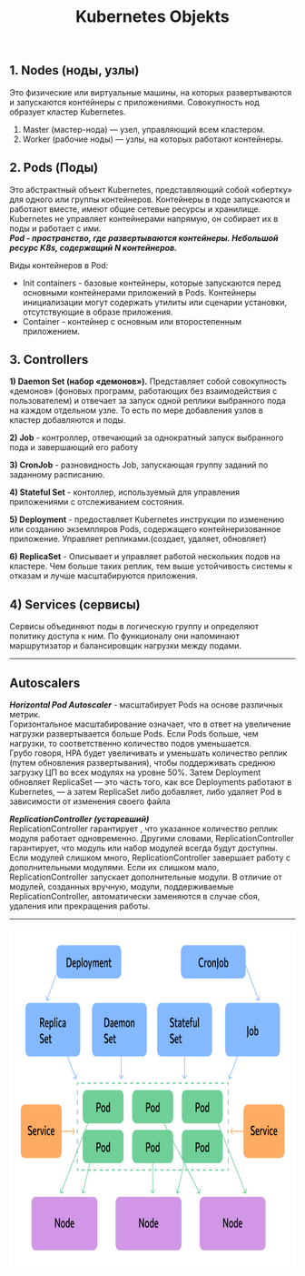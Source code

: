 <div align="center">
<H1>Kubernetes Objekts</H1>
</div>
<br>


## 1. Nodes (ноды, узлы)
Это физические или виртуальные машины, на которых развертываются и запускаются контейнеры с приложениями. Совокупность нод образует кластер Kubernetes.

1. Master (мастер-нода) — узел, управляющий всем кластером.
2. Worker (рабочие ноды) — узлы, на которых работают контейнеры.

## 2. Pods (Поды)
Это абстрактный объект Kubernetes, представляющий собой «обертку» для одного или группы контейнеров. Контейнеры в поде запускаются и работают вместе, имеют общие сетевые ресурсы и хранилище. Kubernetes не управляет контейнерами напрямую, он собирает их в поды и работает с ими.  
***Pod - пространство, где развертываются контейнеры. Небольшой ресурс K8s, содержащий N контейнеров.***   

Виды контейнеров в Pod:   
 - Init containers - базовые контейнеры, которые запускаются перед основными контейнерами приложений в Pods. Контейнеры инициализации могут содержать утилиты или сценарии установки, отсутствующие в образе приложения.
 - Container - контейнер с основным или второстепенным приложением.

## 3. Controllers

**1) Daemon Set (набор «демонов»).** Представляет собой совокупность «демонов» (фоновых программ, работающих без взаимодействия с пользователем) и отвечает за запуск одной реплики выбранного пода на каждом отдельном узле. То есть по мере добавления узлов в кластер добавляются и поды.

**2) Job** - контроллер, отвечающий за однократный запуск выбранного пода и завершающий его работу  

**3) CronJob** - разновидность Job, запускающая группу заданий по заданному расписанию.

**4) Stateful Set** - контоллер, используемый для управления приложениями с отслеживанием состояния. 

**5) Deployment** - предоставляет Kubernetes инструкции по изменению или созданию экземпляров Pods, содержащего контейнеризованное приложение. Управляет репликами.(создает, удаляет, обновляет)

**6) ReplicaSet** - Описывает и управляет работой нескольких подов на кластере. Чем больше таких реплик, тем выше устойчивость системы к отказам и лучше масштабируются приложения. 

## 4) Services (сервисы)  

Сервисы объединяют поды в логическую группу и определяют политику доступа к ним. По функционалу они напоминают маршрутизатор и балансировщик нагрузки между подами.

---
## Autoscalers

***Horizontal Pod Autoscaler*** - масштабирует Pods на основе различных метрик.  
Горизонтальное масштабирование означает, что в ответ на увеличение нагрузки развертывается больше Pods. Если Pods больше, чем нагрузки, то соответственно количество подов уменьшается.  
Грубо говоря, HPA будет увеличивать и уменьшать количество реплик (путем обновления развертывания), чтобы поддерживать среднюю загрузку ЦП во всех модулях на уровне 50%. Затем Deployment обновляет ReplicaSet — это часть того, как все Deployments работают в Kubernetes, — а затем ReplicaSet либо добавляет, либо удаляет Pod в зависимости от изменения своего файла  

***ReplicationController (устаревший)***  
ReplicationController гарантирует , что указанное количество реплик модуля работает одновременно. Другими словами, ReplicationController гарантирует, что модуль или набор модулей всегда будут доступны.  
Если модулей слишком много, ReplicationController завершает работу с дополнительными модулями. Если их слишком мало, ReplicationController запускает дополнительные модули. В отличие от модулей, созданных вручную, модули, поддерживаемые ReplicationController, автоматически заменяются в случае сбоя, удаления или прекращения работы.

---

<img src="https://github.com/AYaskuld/Kubernetes/blob/0b5bc95ad5c1a604683cd53deebe629edeb8f61e/images/k8s_objects.png" width="800" height="600" >
